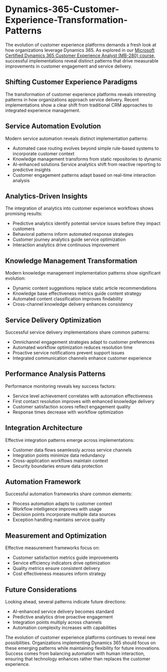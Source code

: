 # Dynamics-365-Customer-Experience-Transformation-Patterns
The evolution of customer experience platforms demands a fresh look at how organizations leverage Dynamics 365. As explored in our [Microsoft Certified Dynamics 365 Customer Experience Analyst (MB-280) course,](https://www.eccentrix.ca/en/courses/microsoft/dynamics-365/microsoft-certified-dynamics-365-customer-experience-analyst-associate-mb280/) successful implementations reveal distinct patterns that drive measurable improvements in customer engagement and service delivery.

## Shifting Customer Experience Paradigms

The transformation of customer experience platforms reveals interesting patterns in how organizations approach service delivery. Recent implementations show a clear shift from traditional CRM approaches to integrated experience management.

## Service Automation Evolution

Modern service automation reveals distinct implementation patterns:

- Automated case routing evolves beyond simple rule-based systems to incorporate customer context 
- Knowledge management transforms from static repositories to dynamic 
- AI-enhanced solutions Service analytics shift from reactive reporting to predictive insights 
- Customer engagement patterns adapt based on real-time interaction analysis

## Analytics-Driven Insights

The integration of analytics into customer experience workflows shows promising results:

- Predictive analytics identify potential service issues before they impact customers 
- Behavioral patterns inform automated response strategies 
- Customer journey analytics guide service optimization 
- Interaction analytics drive continuous improvement

## Knowledge Management Transformation

Modern knowledge management implementation patterns show significant evolution:

- Dynamic content suggestions replace static article recommendations 
- Knowledge base effectiveness metrics guide content strategy 
- Automated content classification improves findability 
- Cross-channel knowledge delivery enhances consistency

## Service Delivery Optimization

Successful service delivery implementations share common patterns:

- Omnichannel engagement strategies adapt to customer preferences 
- Automated workflow optimization reduces resolution time 
- Proactive service notifications prevent support issues 
- Integrated communication channels enhance customer experience

## Performance Analysis Patterns

Performance monitoring reveals key success factors:

- Service level achievement correlates with automation effectiveness 
- First contact resolution improves with enhanced knowledge delivery 
- Customer satisfaction scores reflect engagement quality 
- Response times decrease with workflow optimization

## Integration Architecture

Effective integration patterns emerge across implementations:

- Customer data flows seamlessly across service channels 
- Integration points minimize data redundancy 
- Cross-application workflows maintain context 
- Security boundaries ensure data protection

## Automation Framework

Successful automation frameworks share common elements:

- Process automation adapts to customer context 
- Workflow intelligence improves with usage 
- Decision points incorporate multiple data sources 
- Exception handling maintains service quality

## Measurement and Optimization

Effective measurement frameworks focus on:

- Customer satisfaction metrics guide improvements 
- Service efficiency indicators drive optimization 
- Quality metrics ensure consistent delivery 
- Cost effectiveness measures inform strategy

## Future Considerations

Looking ahead, several patterns indicate future directions:

- AI-enhanced service delivery becomes standard 
- Predictive analytics drive proactive engagement 
- Integration points multiply across channels 
- Automation complexity increases with capabilities

The evolution of customer experience platforms continues to reveal new possibilities. Organizations implementing Dynamics 365 should focus on these emerging patterns while maintaining flexibility for future innovations. Success comes from balancing automation with human interaction, ensuring that technology enhances rather than replaces the customer experience.
